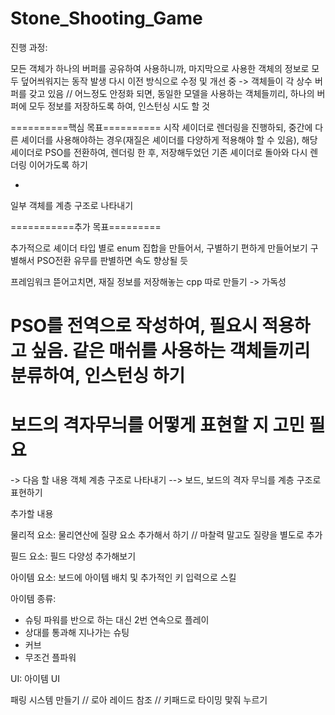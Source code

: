 # Stone_Shooting_Game

진행 과정:

모든 객체가 하나의 버퍼를 공유하여 사용하니까, 마지막으로 사용한 객체의 정보로 모두 덮어씌워지는 동작 발생
다시 이전 방식으로 수정 및 개선 중 
-> 객체들이 각 상수 버퍼를 갖고 있음 
// 어느정도 안정화 되면, 동일한 모델을 사용하는 객체들끼리, 하나의 버퍼에 모두 정보를 저장하도록 하여, 인스턴싱 시도 할 것


==========핵심 목표==========
시작 셰이더로 렌더링을 진행하되, 
중간에 다른 셰이더를 사용해야하는 경우(재질은 셰이더를 다양하게 적용해야 할 수 있음),
해당 셰이더로 PSO를 전환하여, 렌더링 한 후, 저장해두었던 기존 셰이더로 돌아와 
다시 렌더링 이어가도록 하기

+

일부 객체를 계층 구조로 나타내기
 
===========추가 목표=========

추가적으로 셰이더 타입 별로 enum 집합을 만들어서, 구별하기 편하게 만들어보기
구별해서 PSO전환 유무를 판별하면 속도 향상될 듯

프레임워크 뜯어고치면, 재질 정보를 저장해놓는 cpp 따로 만들기 -> 가독성

PSO를 전역으로 작성하여, 필요시 적용하고 싶음.
같은 매쉬를 사용하는 객체들끼리 분류하여, 인스턴싱 하기
==================================================


# 보드의 격자무늬를 어떻게 표현할 지 고민 필요  
-> 다음 할 내용 객체 계층 구조로 나타내기
--> 보드, 보드의 격자 무늬를 계층 구조로 표현하기

추가할 내용 

물리적 요소:
물리연산에 질량 요소 추가해서 하기 // 마찰력 말고도 질량을 별도로 추가

필드 요소:
필드 다양성 추가해보기

아이템 요소:
보드에 아이템 배치 및
추가적인 키 입력으로 스킬

아이템 종류:
- 슈팅 파워를 반으로 하는 대신 2번 연속으로 플레이
- 상대를 통과해 지나가는 슈팅
- 커브
- 무조건 플파워


UI:
아이템 UI


패링 시스템 만들기 // 로아 레이드 참조 // 키패드로 타이밍 맟줘 누르기



